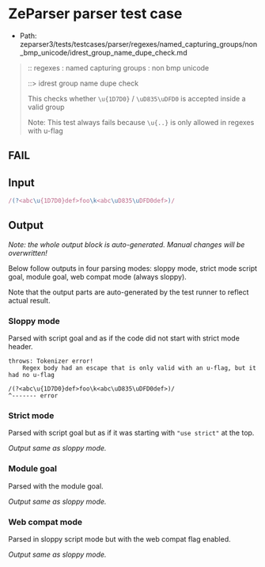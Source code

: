# ZeParser parser test case

- Path: zeparser3/tests/testcases/parser/regexes/named_capturing_groups/non_bmp_unicode/idrest_group_name_dupe_check.md

> :: regexes : named capturing groups : non bmp unicode
>
> ::> idrest group name dupe check
>
> This checks whether `\u{1D7D0}` / `\uD835\uDFD0` is accepted inside a valid group
>
> Note: This test always fails because `\u{..}` is only allowed in regexes with u-flag

## FAIL

## Input

`````js
/(?<abc\u{1D7D0}def>foo\k<abc\uD835\uDFD0def>)/
`````

## Output

_Note: the whole output block is auto-generated. Manual changes will be overwritten!_

Below follow outputs in four parsing modes: sloppy mode, strict mode script goal, module goal, web compat mode (always sloppy).

Note that the output parts are auto-generated by the test runner to reflect actual result.

### Sloppy mode

Parsed with script goal and as if the code did not start with strict mode header.

`````
throws: Tokenizer error!
    Regex body had an escape that is only valid with an u-flag, but it had no u-flag

/(?<abc\u{1D7D0}def>foo\k<abc\uD835\uDFD0def>)/
^------- error
`````

### Strict mode

Parsed with script goal but as if it was starting with `"use strict"` at the top.

_Output same as sloppy mode._

### Module goal

Parsed with the module goal.

_Output same as sloppy mode._

### Web compat mode

Parsed in sloppy script mode but with the web compat flag enabled.

_Output same as sloppy mode._

